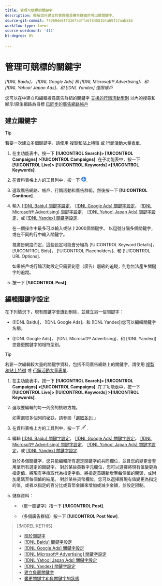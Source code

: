 ```yaml
---
title: 管理可競標的關鍵字
description: 瞭解如何建立和管理搜尋廣告群組的可出價關鍵字。
source-git-commit: 77069de8ff3367a3ffa6f84583b4a69f37aab88b
workflow-type: tm+mt
source-wordcount: '412'
ht-degree: 0%

---
```


# 管理可競標的關鍵字

*[!DNL Baidu]， [!DNL Google Ads] 和 [!DNL Microsoft® Advertising]、和 [!DNL Yahoo! Japan Ads]、和 [!DNL Yandex] 僅限帳戶*

您可以在中建立和編輯搜尋廣告群組的關鍵字 [支援的行銷活動型別](/help/search-social-commerce/introduction/supported-inventory.md) 以內的搜尋和顯示/原生網路為目標 [已同步的廣告網路帳戶](/help/search-social-commerce/campaign-management/accounts/ad-network-account-about.md)

## 建立關鍵字

>[!TIP]
>
>若要一次建立多個關鍵字，請使用 [複製和貼上特徵](/help/search-social-commerce/campaign-management/campaigns/copy-paste.md) 或 [行銷活動大量表單](/help/search-social-commerce/campaign-management/bulksheets/bulksheet-about.md).

1. 在主功能表中，按一下 **[!UICONTROL Search]> [!UICONTROL Campaigns] >[!UICONTROL Campaigns]**. 在子功能表中，按一下 **[!UICONTROL Live]> [!UICONTROL Keywords] >[!UICONTROL Keywords]**.

1. 在資料表格上方的工具列中，按一下 ![建立](/help/search-social-commerce/assets/add.png "建立").

1. 選取廣告網路、帳戶、行銷活動和廣告群組，然後按一下 **[!UICONTROL Continue]**.

1. 輸入 [[!DNL Baidu] 關鍵字設定](keyword-settings-baidu.md)， [[!DNL Google Ads] 關鍵字設定](keyword-settings-google.md)， [[!DNL Microsoft® Advertising] 關鍵字設定](keyword-settings-microsoft.md)， [[!DNL Yahoo! Japan Ads] 關鍵字設定](keyword-settings-yahoo-japan.md)，或 [[!DNL Yandex] 關鍵字設定](keyword-settings-yandex.md).

   在一個操作中最多可以輸入或貼上2000個關鍵字。 以逗號分隔多個關鍵字，或在不同的行中輸入關鍵字。

   視廣告網路而定，這些設定可能會分組為 [!UICONTROL Keyword Details]， [!UICONTROL Bids]， [!UICONTROL Placeholders]、和 [!UICONTROL URL Options].

   如果帳戶或行銷活動設定只需要創意（廣告）層級的追蹤，則您無法產生關鍵字的追蹤。

1. 按一下 **[!UICONTROL Post]**.

## 編輯關鍵字設定

在下列情況下，現有關鍵字會遭到刪除，並建立另一個關鍵字：

* ([!DNL Baidu]， [!DNL Google Ads]、和 [!DNL Yandex])您可以編輯關鍵字名稱。

* ([!DNL Google Ads]， [!DNL Microsoft® Advertising]、和 [!DNL Yandex])您變更關鍵字的相符型別。

>[!TIP]
>
>若要一次編輯較大量的關鍵字資料，包括不同廣告網路上的關鍵字，請使用 [複製和貼上特徵](/help/search-social-commerce/campaign-management/campaigns/copy-paste.md) 或 [行銷活動大量表單](/help/search-social-commerce/campaign-management/bulksheets/bulksheet-about.md).

1. 在主功能表中，按一下 **[!UICONTROL Search]> [!UICONTROL Campaigns] >[!UICONTROL Campaigns]**. 在子功能表中，按一下 **[!UICONTROL Live]> [!UICONTROL Keywords] >[!UICONTROL Keywords]**.

1. 選取要編輯的每一列旁的核取方塊。

   如需選取多個列的秘訣，請參閱「[選取多列](/help/search-social-commerce/common-tasks/navigation-editing-selection/multiple-rows-select.md).」

1. 在資料表格上方的工具列中，按一下 ![編輯](/help/search-social-commerce/assets/edit.png "編輯") .

1. 編輯 [[!DNL Baidu] 關鍵字設定](keyword-settings-baidu.md)， [[!DNL Google Ads] 關鍵字設定](keyword-settings-google.md)， [[!DNL Microsoft® Advertising] 關鍵字設定](keyword-settings-microsoft.md)， [[!DNL Yahoo! Japan Ads] 關鍵字設定](keyword-settings-yahoo-japan.md)，或 [[!DNL Yandex] 關鍵字設定](keyword-settings-yandex.md).

   對於多個關鍵字，您只能編輯所有選定關鍵字的共同欄位，並且您的變更會套用至所有選定的關鍵字。 對於某些英數字元欄位，您可以選擇將現有值變更為指定值、將現有字串取代為指定字串、將指定首碼新增至每個值的開頭，或附加尾碼至每個值的結尾。 對於某些貨幣欄位，您可以選擇將現有值變更為指定的值，或者以指定的百分比或貨幣金額來增加或減少金額，並設定限制。

1. 儲存資料：

   * （單一關鍵字）按一下 **[!UICONTROL Post]**.

   * （多個廣告群組）按一下 **[!UICONTROL Post Now]**.

>[!MORELIKETHIS]
>
>* [關於關鍵字](keyword-about.md)
>* [[!DNL Baidu] 關鍵字設定](keyword-settings-baidu.md)
>* [[!DNL Google Ads] 關鍵字設定](keyword-settings-google.md)
>* [[!DNL Microsoft® Advertising] 關鍵字設定](keyword-settings-microsoft.md)
>* [[!DNL Yahoo! Japan Ads] 關鍵字設定](keyword-settings-yahoo-japan.md)
>* [[!DNL Yandex] 關鍵字設定](keyword-settings-yandex.md)
>* [建立負面關鍵字](/help/search-social-commerce/campaign-management/campaigns/keyword-negative-create.md)
>* [變更關鍵字和負關鍵字的狀態](keyword-status-edit.md)
